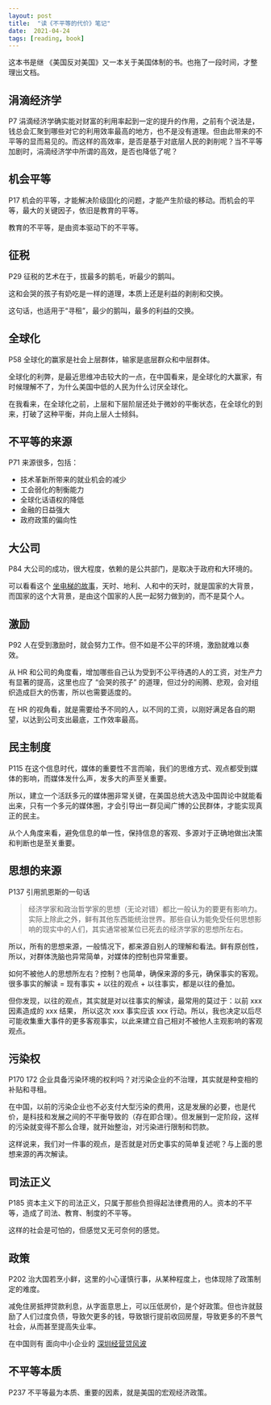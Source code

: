 ```yaml
---
layout: post
title:  "读《不平等的代价》笔记"
date:  2021-04-24
tags: [reading, book]
---
```


  这本书是继 《美国反对美国》又一本关于美国体制的书。也拖了一段时间，才整理出文档。

## 涓滴经济学

P7 涓滴经济学确实能对财富的利用率起到一定的提升的作用，之前有个说法是，钱总会汇聚到哪些对它的利用效率最高的地方，也不是没有道理。但由此带来的不平等的显而易见的。而这样的高效率，是否是基于对底层人民的剥削呢？当不平等加剧时，涓滴经济学中所谓的高效，是否也降低了呢？

## 机会平等

P17 机会的平等，才能解决阶级固化的问题，才能产生阶级的移动。而机会的平等，最大的关键因子，依旧是教育的平等。

教育的不平等，是由资本驱动下的不平等。

## 征税

P29 征税的艺术在于，拔最多的鹅毛，听最少的鹅叫。

这和会哭的孩子有奶吃是一样的道理，本质上还是利益的剥削和交换。

这句话，也适用于“寻租”，最少的鹅叫，最多的利益的交换。

## 全球化

P58 全球化的赢家是社会上层群体，输家是底层群众和中层群体。

全球化的利弊，是最近思维冲击较大的一点，在中国看来，是全球化的大赢家，有时候理解不了，为什么美国中低的人民为什么讨厌全球化。

在我看来，在全球化之前，上层和下层阶层还处于微妙的平衡状态，在全球化的到来，打破了这种平衡，并向上层人士倾斜。

## 不平等的来源

P71 来源很多，包括：
* 技术革新所带来的就业机会的减少
* 工会弱化的制衡能力
* 全球化话语权的降低
* 金融的日益强大
* 政府政策的偏向性


## 大公司

P84 大公司的成功，很大程度，依赖的是公共部门，是取决于政府和大环境的。

可以看看这个 [坐电梯的故事](https://xueqiu.com/8987384463/126628422)，天时、地利、人和中的天时，就是国家的大背景，而国家的这个大背景，是由这个国家的人民一起努力做到的，而不是莫个人。

## 激励

P92 人在受到激励时，就会努力工作。但不如是不公平的环境，激励就难以奏效。

从 HR 和公司的角度看，增加哪些自己认为受到不公平待遇的人的工资，对生产力有显著的提高，这里也应了 “会哭的孩子” 的道理，但过分的闹腾、悲观，会对组织造成巨大的伤害，所以也需要适度的。

在 HR 的视角看，就是需要给予不同的人，以不同的工资，以刚好满足各自的期望，以达到公司支出最底，工作效率最高。

## 民主制度

P115 在这个信息时代，媒体的重要性不言而喻，我们的思维方式、观点都受到媒体的影响，而媒体发什么声，发多大的声至关重要。

所以，建立一个活跃多元的媒体圈非常关键，在美国总统大选及中国舆论中就能看出来，只有一个多元的媒体圈，才会引导出一群见闻广博的公民群体，才能实现真正的民主。

从个人角度来看，避免信息的单一性，保持信息的客观、多源对于正确地做出决策和判断也是至关重要。

## 思想的来源

P137 引用凯恩斯的一句话

> 经济学家和政治哲学家的思想（无论对错）都比一般认为的要更有影响力。实际上除此之外，鲜有其他东西能统治世界。那些自认为能免受任何思想影响的现实中的人们，其实通常被某位已死去的经济学家的思想所左右。

所以，所有的思想来源，一般情况下，都来源自别人的理解和看法。鲜有原创性，所以，对群体洗脑也异常简单，对媒体的控制也异常重要。

如何不被他人的思想所左右？控制？也简单，确保来源的多元，确保事实的客观。很多事实的解读 = 现有事实 + 以往的观点 + 以往事实，都是以往的叠加。

但你发现，以往的观点，其实就是对以往事实的解读，最常用的莫过于：以前 xxx 因素造成的 xxx 结果， 所以这次 xxx 事实应该 xxx 行动。所以，我也决定以后尽可能收集重大事件的更多客观事实，以此来建立自己相对不被他人主观影响的客观观点。


## 污染权

P170 172 企业具备污染环境的权利吗？对污染企业的不治理，其实就是种变相的补贴和寻租。

在中国，以前的污染企业也不必支付大型污染的费用，这是发展的必要，也是代价，是科技和发展之间的不平衡导致的（存在即合理）。但发展到一定阶段，这样的污染就变得不那么合理，就开始整治，对污染进行限制和罚款。

这样说来，我们对一件事的观点，是否就是对历史事实的简单复述呢？与上面的思想来源的再次解读。


## 司法正义

P185 资本主义下的司法正义，只属于那些负担得起法律费用的人。资本的不平等，造成了司法、教育、制度的不平等。

这样的社会是可怕的，但感觉又无可奈何的感觉。

## 政策

P202 治大国若烹小鲜，这里的小心谨慎行事，从某种程度上，也体现除了政策制定的难度。

减免住房抵押贷款利息，从字面意思上，可以压低房价，是个好政策。但也许就鼓励了人们过度负债，导致欠更多的钱，导致银行提前收回房屋，导致更多的不景气社会，从而甚至提高失业率。

在中国则有 面向中小企业的 [深圳经营贷风波](https://xw.qq.com/cmsid/20200421A0CD1C00)

## 不平等本质

P237 不平等最为本质、重要的因素，就是美国的宏观经济政策。


